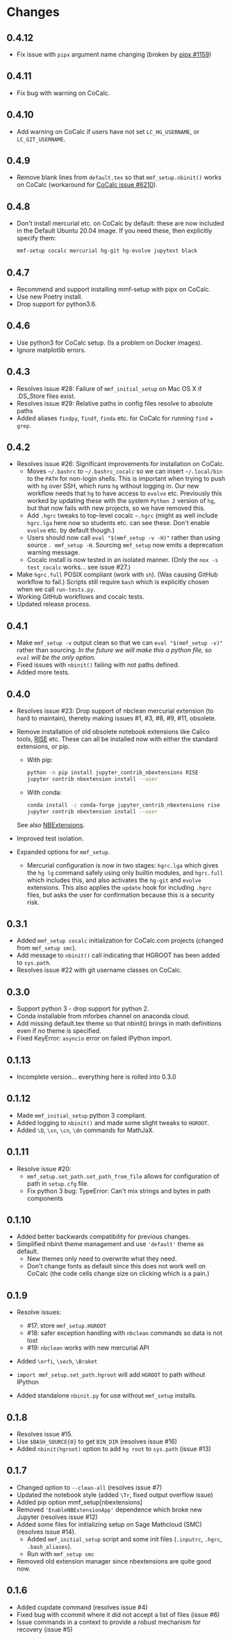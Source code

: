 Changes
=======
## 0.4.12
- Fix issue with `pipx` argument name changing (broken by [pipx
  #1159](https://github.com/pypa/pipx/pull/1159))
  
## 0.4.11
- Fix bug with warning on CoCalc.

## 0.4.10
- Add warning on CoCalc if users have not set `LC_HG_USERNAME`, or `LC_GIT_USERNAME`.

## 0.4.9
- Remove blank lines from `default.tex` so that `mmf_setup.nbinit()` works on CoCalc
  (workaround for [CoCalc issue #6210][]).
  
[CoCalc issue #6210]: <https://github.com/sagemathinc/cocalc/issues/6210>

## 0.4.8
- Don't install mercurial etc. on CoCalc by default: these are now included in the
  Default Ubuntu 20.04 image.  If you need these, then explicitly specify them:
  
  ```bash
  mmf-setup cocalc mercurial hg-git hg-evolve jupytext black
  ```
  
## 0.4.7

- Recommend and support installing mmf-setup with pipx on CoCalc.
- Use new Poetry install.
- Drop support for python3.6.

## 0.4.6

- Use python3 for CoCalc setup.  (Is a problem on Docker images).
- Ignore matplotlib errors.

## 0.4.3

- Resolves issue #28: Failure of `mmf_initial_setup` on Mac OS X if .DS_Store files exist.
- Resolves issue #29: Relative paths in config files resolve to absolute paths
- Added aliases `findpy`, `findf`, `finda` etc. for CoCalc for running `find` + `grep`.

## 0.4.2

- Resolves issue #26: Significant improvements for installation on CoCalc.
  - Moves `~/.bashrc` to `~/.bashrc_cocalc` so we can insert `~/.local/bin` to the
    `PATH` for non-login shells.  This is important when trying to push with `hg` over
    SSH, which runs `hg` without logging in.  Our new workflow needs that `hg` to have
    access to `evolve` etc.   Previously this worked by updating these with the system
    `Python 2` version of `hg`, but that now fails with new projects, so we have removed
    this.
  - Add `.hgrc` tweaks to top-level cocalc `~.hgrc` (might as well include `hgrc.lga`
    here now so students etc. can see these.  Don't enable `evolve` etc. by default
    though.)
  - Users should now call `eval "$(mmf_setup -v -H)"` rather than using source
    `. mmf_setup -H`.  Sourcing `mmf_setup` now emits a deprecation warning message.
  - Cocalc install is now tested in an isolated manner.  (Only the `nox -s test_cocalc`
    works... see issue #27.)
- Make `hgrc.full` POSIX compliant (work with `sh`).  (Was causing GitHub workflow to
  fail.)  Scripts still require `bash` which is explicitly chosen when we call
  `run-tests.py`.
- Working GitHub workflows and cocalc tests.
- Updated release process.

## 0.4.1

- Make `mmf_setup -v` output clean so that we can `eval "$(mmf_setup -v)"` rather than
  sourcing. *In the future we will make this a python file, so `eval` will be the only
  option.*
- Fixed issues with `nbinit()` failing with not paths defined.
- Added more tests.

## 0.4.0

- Resolves issue #23: Drop support of nbclean mercurial extension (to hard to
  maintain), thereby making issues #1, #3, #8, #9, #11, obsolete.
- Remove installation of old obsolete notebook extensions like Calico tools,
  [RISE](https://rise.readthedocs.io/en/stable/installation.html) etc. These can all be
  installed now with either the standard extensions, or pip. 
    * With pip:
    
        ```bash
        python -m pip install jupyter_contrib_nbextensions RISE
        jupyter contrib nbextension install --user
        ```
       
    * With conda:

        ```bash
        conda install -c conda-forge jupyter_contrib_nbextensions rise
        jupyter contrib nbextension install --user
        ```
  See also
  [NBExtensions](https://github.com/ipython-contrib/jupyter_contrib_nbextensions).
  
- Improved test isolation.
- Expanded options for `mmf_setup`.
    - Mercurial configuration is now in two stages: `hgrc.lga` which gives the `hg lg`
      command safely using only builtin modules, and `hgrc.full` which includes this,
      and also activates the `hg-git` and `evolve` extensions.  This also applies the
      `update` hook for including `.hgrc` files, but asks the user for confirmation
      because this is a security risk.
    
## 0.3.1
- Added `mmf_setup cocalc` initialization for CoCalc.com projects
  (changed from `mmf_setup smc`).
- Add message to `nbinit()` call indicating that HGROOT has been added
  to `sys.path`.
- Resolves issue #22 with git username classes on CoCalc. 

## 0.3.0
- Support python 3 - drop support for python 2.
- Conda installable from mforbes channel on anaconda cloud.
- Add missing default.tex theme so that nbinit() brings in math definitions even if no
  theme is specified.
- Fixed KeyError: `asyncio` error on failed IPython import.

## 0.1.13
- Incomplete version... everything here is rolled into 0.3.0

## 0.1.12
- Made `mmf_initial_setup` python 3 compliant.
- Added logging to `nbinit()` and made some slight tweaks to `HGROOT`.
- Added `\D`, `\sn`, `\cn`, `\dn` commands for MathJaX.

## 0.1.11
- Resolve issue #20:
    - `mmf_setup.set_path.set_path_from_file` allows for configuration of path in
      `setup.cfg` file.
    - Fix python 3 bug: TypeError: Can't mix strings and bytes in path components

## 0.1.10
- Added better backwards compatibility for previous changes.
- Simplified nbinit theme management and use `'default'` theme as default.
    - New themes only need to overwrite what they need.
    - Don't change fonts as default since this does not work well on CoCalc (the code
      cells change size on clicking which is a pain.)

## 0.1.9
- Resolve issues:
    - \#17: store `mmf_setup.HGROOT`
    - \#18: safer exception handling with `nbclean` commands so data is not lost
    - \#19: `nbclean` works with new mercurial API

- Added `\erfi`, `\sech`, `\Braket`
- `import mmf_setup.set_path.hgroot` will add `HGROOT` to path without IPython
- Added standalone `nbinit.py` for use without `mmf_setup` installs.

## 0.1.8
- Resolves issue #15.
- Use `$BASH_SOURCE{0}` to get `BIN_DIR` (resolves issue #16)
- Added `nbinit(hgroot)` option to add `hg root` to `sys.path` (issue #13)

## 0.1.7
- Changed option to `--clean-all` (resolves issue #7)
- Updated the notebook style (added `\Tr`, fixed output overflow issue)
- Added pip option mmf_setup[nbextensions]
- Removed `'EnableNBExtensionApp'` dependence which broke new Jupyter (resolves issue
  #12)
- Added some files for initializing setup on Sage Mathcloud (SMC) (resolves issue #14).
    - Added `mmf_initial_setup` script and some init files (`.inputrc`, `.hgrc`,
      `.bash_aliases`).
    - Run with `mmf_setup smc`
- Removed old extension manager since nbextensions are quite good now.

## 0.1.6
- Added cupdate command (resolves issue #4)
- Fixed bug with ccommit where it did not accept a list of files
  (issue #6)
- Issue commands in a context to provide a robust mechanism for
  recovery (issue #5)
